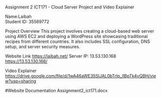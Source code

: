 Assignment 2 ICT171 - Cloud Server Project and Video Explainer 

Name:Laibah  
Student ID: 35569772

Project Overview
This project involves creating a cloud-based web server using AWS EC2 and deploying a WordPress site showcasing traditional recipes from different countries. It also includes SSL configuration, DNS setup, and server security measures.

Website Link
https://laibah.net/
Server IP: 13.53.130.168 
https://13.53.130.168/

Video Explainer
https://drive.google.com/file/d/1wA46aWE35SlJAL0bTrIp_llBpTk4vQBH/view?usp=sharing
 

#Website Documentation
Assignment2_ict171.docx


